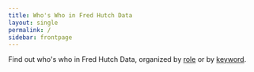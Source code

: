 ```yaml
---
title: Who's Who in Fred Hutch Data
layout: single
permalink: /
sidebar: frontpage
---
```


Find out who's who in Fred Hutch Data, organized by [role](/roles/) or by [keyword](/keywords/).

